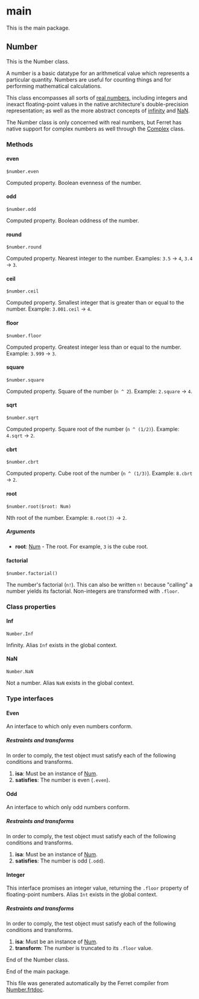 # main

This is the main package.




## Number

This is the Number class.

A number is a basic datatype for an arithmetical value which represents a
particular quantity. Numbers are useful for counting things and for
performing mathematical calculations.

This class encompasses all sorts of
[real numbers](https://en.wikipedia.org/wiki/Real_number), including integers
and inexact floating-point values in the native architecture's
double-precision representation; as well as the more abstract concepts of
[infinity](#inf) and [NaN](#nan).

The Number class is only concerned with real numbers, but Ferret has native
support for complex numbers as well through the [Complex](Complex.md) class.



### Methods

#### even

```
$number.even
```

Computed property. Boolean evenness of the number.



#### odd

```
$number.odd
```

Computed property. Boolean oddness of the number.



#### round

```
$number.round
```

Computed property. Nearest integer to the number.
Examples: `3.5` -> `4`, `3.4` -> `3`.



#### ceil

```
$number.ceil
```

Computed property. Smallest integer that is greater than or equal to the number.
Example: `3.001.ceil` -> `4`.



#### floor

```
$number.floor
```

Computed property. Greatest integer less than or equal to the number.
Example: `3.999` -> `3`.



#### square

```
$number.square
```

Computed property. Square of the number (`n ^ 2`).
Example: `2.square` -> `4`.



#### sqrt

```
$number.sqrt
```

Computed property. Square root of the number (`n ^ (1/2)`).
Example: `4.sqrt` -> `2`.



#### cbrt

```
$number.cbrt
```

Computed property. Cube root of the number (`n ^ (1/3)`).
Example: `8.cbrt` -> `2`.



#### root

```
$number.root($root: Num)
```

Nth root of the number.
Example: `8.root(3)` -> `2`.


##### Arguments

* __root__: [Num](/std/doc/Number.md) - The root. For example, `3` is the cube root.



#### factorial

```
$number.factorial()
```

The number's factorial (`n!`). This can also be written `n!` because
"calling" a number yields its factorial. Non-integers are transformed with
`.floor`.

### Class properties

#### Inf

```
Number.Inf
```

Infinity. Alias `Inf` exists in the global context.

#### NaN

```
Number.NaN
```

Not a number. Alias `NaN` exists in the global context.

### Type interfaces

#### Even

An interface to which only even numbers conform.


##### Restraints and transforms

In order to comply, the test object must satisfy each of the following conditions and transforms.

1. __isa__: Must be an instance of [Num](/std/doc/Number.md).
2. __satisfies__: The number is even (`.even`).


#### Odd

An interface to which only odd numbers conform.


##### Restraints and transforms

In order to comply, the test object must satisfy each of the following conditions and transforms.

1. __isa__: Must be an instance of [Num](/std/doc/Number.md).
2. __satisfies__: The number is odd (`.odd`).


#### Integer

This interface promises an integer value, returning the `.floor` property
of floating-point numbers. Alias `Int` exists in the global context.


##### Restraints and transforms

In order to comply, the test object must satisfy each of the following conditions and transforms.

1. __isa__: Must be an instance of [Num](/std/doc/Number.md).
2. __transform__: The number is truncated to its `.floor` value.


End of the Number class.





End of the main package.

This file was generated automatically by the Ferret compiler from
[Number.frtdoc](../Number.frtdoc).